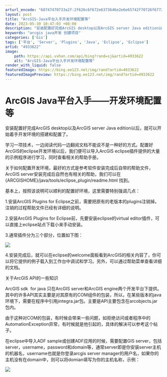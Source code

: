 ```yaml
---
arturl_encode: "68747470733a2f:2f626c6f672e6373646e2e6e65742f70726f6772616d706f65:742f61727469636c652f64657461696c732f34393333363232"
layout: post
title: "ArcGIS-Java平台入手开发环境配置等"
date: 2023-05-30 10:47:03 +08:00
description: "安装配置好完成ArcGIS desktop以及ArcGIS server Java edition以"
keywords: "arcgis java开发 创建项目"
categories: ['Gis']
tags: ['平台', 'Server', 'Plugins', 'Java', 'Eclipse', 'Eclipse']
artid: "4933622"
image:
    path: https://api.vvhan.com/api/bing?rand=sj&artid=4933622
    alt: "ArcGIS-Java平台入手开发环境配置等"
render_with_liquid: false
featuredImage: https://bing.ee123.net/img/rand?artid=4933622
featuredImagePreview: https://bing.ee123.net/img/rand?artid=4933622
---
```


# ArcGIS Java平台入手——开发环境配置等

安装配置好完成ArcGIS desktop以及ArcGIS server Java edition以后，就可以开始着手开发环境的搭建和配置了。

学习一项技术，一边阅读代码一边翻阅文档不能说不是一种好的方式。配置好ArcGIS的eclipse开发环境以后，我们便可以导入ArcGIS eclipse插件提供的大量的示例程序进行学习，同时查看相关的帮助手册。

关于如何配置开发环境，最好的方式是参考软件安装完成后自带的帮助文件，ArcGIS server安装完成后自然也有相关的帮助，我们可以在{ARCGISHOME}/java/tools/eclipse_plugin/readme.html 找到。

基本上，按照该说明可以顺利的配置好环境，这里需要特别强调几点：

1.安装ArcGIS Plugins for Eclipse之前，需要把原有的老版本的plugins注销掉。注销的过程帮助文件已经有详细的说明。

2.安装ArcGIS Plugins for Eclipse前，先要安装eclipse的virtual editor插件，可以直接上eclipse站点下载小来手动安装。

3.通常插件分为三个部分，位置如下图：

![](https://p-blog.csdn.net/images/p_blog_csdn_net/ihill/EntryImages/20090919/plugin.jpg)

4.安装完成后，就可以在eclipse的welcome面板看到ArcGIS的相关内容了，你可以将它提供的例子载入到工作台中调试和学习。另外，可以通过帮助菜单查看详细的文档。

关于ArcGIS API的一些知识

ArcGIS sdk  for java 只在ArcGIS server和ArcGIS engine两个开发平台下提供。其中的许多API其实主要是对其原有的COM组件的包装，所以，在某些版本的java环境下，需要在程序中引用jintegra.jar包。主要是API主要包含在arcobjects.jar包内。

由于这种对COM的包装，有时候会带来一些问题，如拒绝访问或者程序中的AutomationException异常，有时候就是他引起的，具体的解决可以参考这个帖子。

在eclipse中导入ADF sample或创建ADF应用的时候，需要配置GIS server，包括server，username，password和domain等，通常server即是你安装server主机的机器名，username也就是你登录arcgis server manager的用户名，如果你的主机没有在domain中，则可以将domian填写为你的主机名称，示例：

![](https://p-blog.csdn.net/images/p_blog_csdn_net/ihill/EntryImages/20090919/conf.jpg)